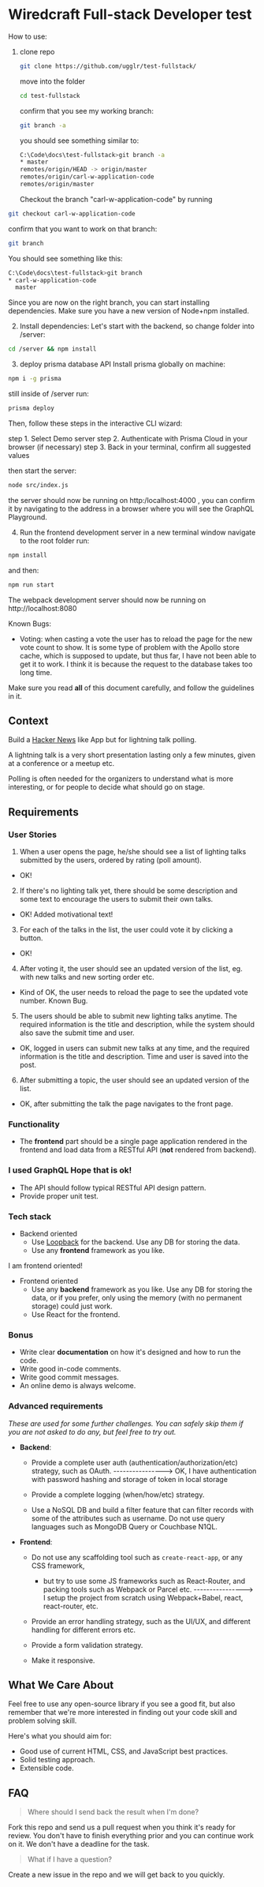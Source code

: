 # Wiredcraft Full-stack Developer test

How to use:

1. clone repo
   ```sh
   git clone https://github.com/ugglr/test-fullstack/
   ```
   move into the folder
   
   ```sh
   cd test-fullstack
   ```
   
   confirm that you see my working branch: 
   
   
   ```sh
   git branch -a
   ```
   
   you should see something similar to: 
   
      ```sh
   C:\Code\docs\test-fullstack>git branch -a
   * master
    remotes/origin/HEAD -> origin/master
   remotes/origin/carl-w-application-code
   remotes/origin/master
      ```
   
   Checkout the branch "carl-w-application-code" by running
   
```sh
git checkout carl-w-application-code
```
       
confirm that you want to work on that branch:
       
```sh
git branch
```
             
You should see something like this: 

```sh
C:\Code\docs\test-fullstack>git branch
* carl-w-application-code
  master
```

Since you are now on the right branch, you can start installing dependencies. Make sure you have a new version of Node+npm installed. 
   
   
2. Install dependencies:
   Let's start with the backend, so change folder into /server:
   
```sh
cd /server && npm install   
```
   
3. deploy prisma database API
   Install prisma globally on machine: 
   
```sh
npm i -g prisma
```
   
still inside of /server run: 
   
```sh
prisma deploy
```
   
Then, follow these steps in the interactive CLI wizard:

step 1. Select Demo server
step 2. Authenticate with Prisma Cloud in your browser (if necessary)
step 3. Back in your terminal, confirm all suggested values

then start the server: 

```sh
node src/index.js
```

the server should now be running on http:/localhost:4000 , you can
confirm it by navigating to the address in a browser where you will see the GraphQL Playground.

4. Run the frontend development server
   in a new terminal window navigate to the root folder
   run:

```sh
npm install
```

and then:

```sh
npm run start
```

The webpack development server should now be running on http://localhost:8080

Known Bugs:

- Voting: when casting a vote the user has to reload the page for the new vote count to show. It is some type of problem with the Apollo store cache, which is supposed to update, but thus far, I have not been able to get it to work. I think it is because the request to the database takes too long time.


Make sure you read **all** of this document carefully, and follow the guidelines in it.

## Context

Build a [Hacker News](https://news.ycombinator.com/) like App but for lightning talk polling.

A lightning talk is a very short presentation lasting only a few minutes, given at a conference or a meetup etc.

Polling is often needed for the organizers to understand what is more interesting, or for people to decide what should go on stage.

## Requirements

### User Stories

1. When a user opens the page, he/she should see a list of lighting talks submitted by the users, ordered by rating (poll amount).
- OK!

2. If there's no lighting talk yet, there should be some description and some text to encourage the users to submit their own talks.
- OK! Added motivational text!

3. For each of the talks in the list, the user could vote it by clicking a button.
- OK!

4. After voting it, the user should see an updated version of the list, eg. with new talks and new sorting order etc.
- Kind of OK, the user needs to reload the page to see the updated vote number. Known Bug. 

5. The users should be able to submit new lighting talks anytime. The required information is the title and description, while the system should also save the submit time and user.
- OK, logged in users can submit new talks at any time, and the required information is the title and description. Time and user is saved into the post. 

6. After submitting a topic, the user should see an updated version of the list.
- OK, after submitting the talk the page navigates to the front page. 

### Functionality

- The **frontend** part should be a single page application rendered in the frontend and load data from a RESTful API (**not** rendered from backend). 
 ### I used GraphQL Hope that is ok!

- The API should follow typical RESTful API design pattern.
- Provide proper unit test.

### Tech stack

- Backend oriented
  - Use [Loopback](http://loopback.io/) for the backend. Use any DB for storing the data.
  - Use any **frontend** framework as you like.

I am frontend oriented!

- Frontend oriented
  - Use any **backend** framework as you like. Use any DB for storing the data, or if you prefer, only using the memory (with no permanent storage) could just work.
  - Use React for the frontend.

### Bonus

- Write clear **documentation** on how it's designed and how to run the code.
- Write good in-code comments.
- Write good commit messages.
- An online demo is always welcome.

### Advanced requirements

_These are used for some further challenges. You can safely skip them if you are not asked to do any, but feel free to try out._

- **Backend**:
  - Provide a complete user auth (authentication/authorization/etc) strategy, such as OAuth.
  ----------------> OK, I have authentication with password hashing and storage of token in local storage
  
  - Provide a complete logging (when/how/etc) strategy.
  - Use a NoSQL DB and build a filter feature that can filter records with some of the attributes such as username. Do not use query languages such as MongoDB Query or Couchbase N1QL.
- **Frontend**:

  - Do not use any scaffolding tool such as `create-react-app`, or any CSS framework,
    - but try to use some JS frameworks such as React-Router, and packing tools such as Webpack or Parcel etc.
    ----------------> I setup the project from scratch using Webpack+Babel, react, react-router, etc. 
    
  - Provide an error handling strategy, such as the UI/UX, and different handling for different errors etc.
  - Provide a form validation strategy.
  - Make it responsive.

## What We Care About

Feel free to use any open-source library if you see a good fit, but also remember that we're more interested in finding out your code skill and problem solving skill.

Here's what you should aim for:

- Good use of current HTML, CSS, and JavaScript best practices.
- Solid testing approach.
- Extensible code.

## FAQ

> Where should I send back the result when I'm done?

Fork this repo and send us a pull request when you think it's ready for review. You don't have to finish everything prior and you can continue work on it. We don't have a deadline for the task.

> What if I have a question?

Create a new issue in the repo and we will get back to you quickly.
